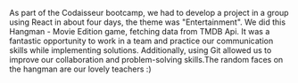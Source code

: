 As part of the Codaisseur bootcamp, we had to develop a project in a group using React in about four days, the theme was "Entertainment". 
We did this Hangman - Movie Edition game, fetching data from TMDB Api.
It was a fantastic opportunity to work in a team and practice our communication skills while implementing solutions. Additionally, using Git allowed us to improve our collaboration and problem-solving skills.The random faces on the hangman are our lovely teachers :)
